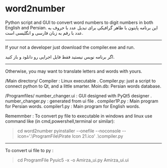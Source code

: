 # word2number
Python script and GUI to convert word numbers to digit numbers in both English and Persian.
این برنامه پایتون با ظاهر گرافیکی برای تبدیل عدد با حروف به عدد با رقم به زبان فارسی و انگلیسی است.

***
If your not a developer just download the compiler.exe and run.

اگر برنامه نویس نیستید فقط فایل اجرایی رو دانلود و باز کنید.
***

Otherwise, you may want to translate letters and words with yours.


/Main directory/
Compiler : Linux executable .
Compiler.py: just a script to connect python to Qt, and a little smarter. 
Moin.db: Persian words database.


/Programfiles/ 
number_changer.ui : GUI designed with PyQt5 designer . 
number_changer.py : generated from ui file . 
compiler1P.py : Main program for Persian words.
compiler1.py : Main program for English words.

Rememmber : 
To convert py file to executable in windows and linux use command like (in cmd,powershell,terminal or similar):
> cd word2number
> pyinstaller --onefile --noconsole --icon='.\ProgramFile\Pirate Icon 21.ico' .\compiler.py
---
To convert ui file to py :
> cd ProgramFile 
> Pyuic5 -x -o Amirza_ui.py Amirza_ui.ui
